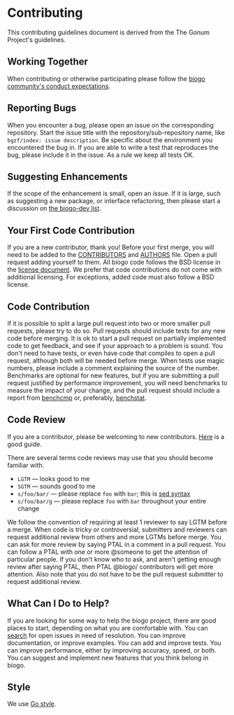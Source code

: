 # Contributing

This contributing guidelines document is derived from the The Gonum Project's guidelines.

## Working Together

When contributing or otherwise participating please follow the [bíogo community's conduct expectations](CONDUCT.md).

## Reporting Bugs

When you encounter a bug, please open an issue on the corresponding repository.
Start the issue title with the repository/sub-repository name, like `bgzf/index: issue description`.
Be specific about the environment you encountered the bug in.
If you are able to write a test that reproduces the bug, please include it in the issue.
As a rule we keep all tests OK.

## Suggesting Enhancements

If the scope of the enhancement is small, open an issue.
If it is large, such as suggesting a new package, or interface refactoring, then please start a discussion on [the biogo-dev list](https://groups.google.com/forum/#!forum/biogo-dev).

## Your First Code Contribution

If you are a new contributor, thank you! Before your first merge, you will need to be added to the [CONTRIBUTORS](https://github.com/biogo/biogo/blob/master/CONTRIBUTORS) and [AUTHORS](https://github.com/biogo/biogo/blob/master/AUTHORS) file.
Open a pull request adding yourself to them.
All bíogo code follows the BSD license in the [license document](https://github.com/biogo/biogo/blob/master/LICENSE).
We prefer that code contributions do not come with additional licensing.
For exceptions, added code must also follow a BSD license.

## Code Contribution

If it is possible to split a large pull request into two or more smaller pull requests, please try to do so.
Pull requests should include tests for any new code before merging.
It is ok to start a pull request on partially implemented code to get feedback, and see if your approach to a problem is sound.
You don't need to have tests, or even have code that compiles to open a pull request, although both will be needed before merge.
When tests use magic numbers, please include a comment explaining the source of the number.
Benchmarks are optional for new features, but if you are submitting a pull request justified by performance improvement, you will need benchmarks to measure the impact of your change, and the pull request should include a report from [benchcmp](https://godoc.org/golang.org/x/tools/cmd/benchcmp) or, preferably, [benchstat](https://github.com/rsc/benchstat).

## Code Review

If you are a contributor, please be welcoming to new contributors.  [Here](http://sarah.thesharps.us/2014/09/01/the-gentle-art-of-patch-review/) is a good guide.

There are several terms code reviews may use that you should become familiar with.

  * ` LGTM ` — looks good to me
  * ` SGTM ` — sounds good to me
  * ` s/foo/bar/ ` — please replace ` foo ` with ` bar `; this is [sed syntax](http://en.wikipedia.org/wiki/Sed#Usage)
  * ` s/foo/bar/g ` — please replace ` foo ` with ` bar ` throughout your entire change

We follow the convention of requiring at least 1 reviewer to say LGTM before a merge.
When code is tricky or controversial, submitters and reviewers can request additional review from others and more LGTMs before merge.
You can ask for more review by saying PTAL in a comment in a pull request.
You can follow a PTAL with one or more @someone to get the attention of particular people.
If you don't know who to ask, and aren't getting enough review after saying PTAL, then PTAL @biogo/
contributors will get more attention.
Also note that you do not have to be the pull request submitter to request additional review.

## What Can I Do to Help?

If you are looking for some way to help the bíogo project, there are good places to start, depending on what you are comfortable with.
You can [search](https://github.com/issues?utf8=%E2%9C%93&q=is%3Aopen+is%3Aissue+user%3Abiogo) for open issues in need of resolution.
You can improve documentation, or improve examples.
You can add and improve tests.
You can improve performance, either by improving accuracy, speed, or both.
You can suggest and implement new features that you think belong in bíogo.

## Style

We use [Go style](https://github.com/golang/go/wiki/CodeReviewComments).
